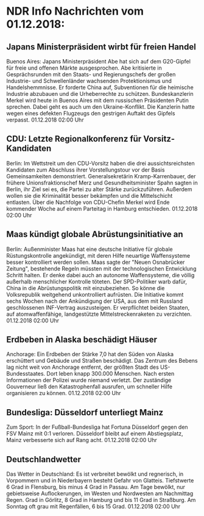# NDR Info Nachrichten vom 01.12.2018:


## Japans Ministerpräsident wirbt für freien Handel
Buenos Aires: Japans Ministerpräsident Abe hat sich auf dem G20-Gipfel für freie und offenen Märkte ausgesprochen. Abe kritisierte in Gesprächsrunden mit den Staats- und Regierungschefs der großen Industrie- und Schwellenländer wachsenden Protektionismus und Handelshemmnisse. Er forderte China auf, Subventionen für die heimische Industrie abzubauen und die Urheberrechte zu schützen. Bundeskanzlerin Merkel wird heute in Buenos Aires mit dem russischen Präsidenten Putin sprechen. Dabei geht es auch um den Ukraine-Konflikt. Die Kanzlerin hatte wegen eines defekten Flugzeugs den gestrigen Auftakt des Gipfels verpasst. 01.12.2018 02:00 Uhr 

## CDU: Letzte Regionalkonferenz für Vorsitz-Kandidaten
Berlin: Im Wettstreit um den CDU-Vorsitz haben die drei aussichtsreichsten Kandidaten zum Abschluss ihrer Vorstellungstour vor der Basis Gemeinsamkeiten demonstriert. Generalsekretärin Kramp-Karrenbauer, der frühere Unionsfraktionschef Merz und Gesundheitsminister Spahn sagten in Berlin, ihr Ziel sei es, die Partei zu alter Stärke zurückzuführen. Außerdem wollen sie die Kriminalität besser bekämpfen und die Mittelschicht entlasten. Über die Nachfolge von CDU-Chefin Merkel wird Ende kommender Woche auf einem Parteitag in Hamburg entschieden. 01.12.2018 02:00 Uhr 

## Maas kündigt globale Abrüstungsinitiative an
Berlin: Außenminister Maas hat eine deutsche Initiative für globale Rüstungskontrolle angekündigt, mit deren Hilfe neuartige Waffensysteme besser kontrolliert werden sollen. Maas sagte der "Neuen Osnabrücker Zeitung", bestehende Regeln müssten mit der technologischen Entwicklung Schritt halten. Er denke dabei auch an autonome Waffensysteme, die völlig außerhalb menschlicher Kontrolle töteten. Der SPD-Politiker warb dafür, China in die Abrüstungspolitik mit einzubeziehen. So könne die Volksrepublik weitgehend unkontrolliert aufrüsten. Die Initiative kommt sechs Wochen nach der Ankündigung der USA, aus dem mit Russland geschlossenen INF-Vertrag auszusteigen. Er verpflichtet beiden Staaten, auf atomwaffenfähige, landgestützte Mittelstreckenraketen zu verzichten. 01.12.2018 02:00 Uhr 

## Erdbeben in Alaska beschädigt Häuser
Anchorage: Ein Erdbeben der Stärke 7,0 hat den Süden von Alaska erschüttert und Gebäude und Straßen beschädigt. Das Zentrum des Bebens lag nicht weit von Anchorage entfernt, der größten Stadt des US-Bundesstaates. Dort leben knapp 300.000 Menschen. Nach ersten Informationen der Polizei wurde niemand verletzt. Der zuständige Gouverneur ließ den Katastrophenfall ausrufen, um schneller Hilfe organisieren zu können. 01.12.2018 02:00 Uhr 

## Bundesliga: Düsseldorf unterliegt Mainz
Zum Sport: In der Fußball-Bundesliga hat Fortuna Düsseldorf gegen den FSV Mainz mit 0:1 verloren. Düsseldorf bleibt auf einem Abstiegsplatz, Mainz verbesserte sich auf Rang acht. 01.12.2018 02:00 Uhr 

## Deutschlandwetter
Das Wetter in Deutschland: Es ist verbreitet bewölkt und regnerisch, in Vorpommern und in Niederbayern besteht Gefahr von Glatteis. Tiefstwerte 6 Grad in Flensburg, bis minus 4 Grad in Passau. Am Tage bewölkt, nur gebietsweise Auflockerungen, im Westen und Nordwesten am Nachmittag Regen. Grad in Görlitz, 8 Grad in Hamburg und bis 11 Grad in Straßburg. Am Sonntag oft grau mit Regenfällen, 6 bis 15 Grad. 01.12.2018 02:00 Uhr 
